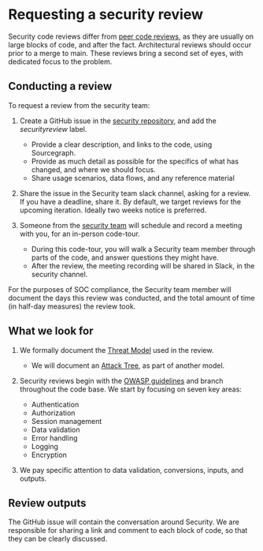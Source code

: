 # Requesting a security review

Security code reviews differ from [peer code reviews](https://docs.sourcegraph.com/dev/background-information/code_reviews), as they are usually on large blocks of code, and after the fact. Architectural reviews should occur prior to a merge to main. These reviews bring a second set of eyes, with dedicated focus to the problem.

## Conducting a review

To request a review from the security team:

1. Create a GitHub issue in the [security repository](https://www.github.com/sourcegraph/security-issues), and add the _securityreview_ label.

   - Provide a clear description, and links to the code, using Sourcegraph.
   - Provide as much detail as possible for the specifics of what has changed, and where we should focus.
   - Share usage scenarios, data flows, and any reference material

1. Share the issue in the Security team slack channel, asking for a review. If you have a deadline, share it. By default, we target reviews for the upcoming iteration. Ideally two weeks notice is preferred.

1. Someone from the [security team](mailto:security@sourcegraph.com) will schedule and record a meeting with you, for an in-person code-tour.
   - During this code-tour, you will walk a Security team member through parts of the code, and answer questions they might have.
   - After the review, the meeting recording will be shared in Slack, in the security channel.

For the purposes of SOC compliance, the Security team member will document the days this review was conducted, and the total amount of time (in half-day measures) the review took.

## What we look for

1. We formally document the [Threat Model](https://owasp.org/www-community/Application_Threat_Modeling) used in the review.

   - We will document an [Attack Tree](https://insights.sei.cmu.edu/sei_blog/2018/12/threat-modeling-12-available-methods.html), as part of another model.

1. Security reviews begin with the [OWASP guidelines](https://owasp.org/www-pdf-archive/OWASP_Code_Review_Guide_v2.pdf) and branch throughout the code base. We start by focusing on seven key areas:

   - Authentication
   - Authorization
   - Session management
   - Data validation
   - Error handling
   - Logging
   - Encryption

1. We pay specific attention to data validation, conversions, inputs, and outputs.

## Review outputs

The GitHub issue will contain the conversation around Security. We are responsible for sharing a link and comment to each block of code, so that they can be clearly discussed.
